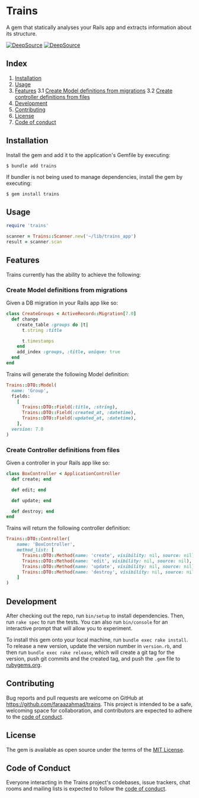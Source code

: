 # Trains

A gem that statically analyses your Rails app and extracts information about its structure.

[![DeepSource](https://deepsource.io/gh/faraazahmad/trains.svg/?label=active+issues&show_trend=true&token=RKfXNZL_RQe6j2NEhXv2iOeh)](https://deepsource.io/gh/faraazahmad/trains/?ref=repository-badge)
[![DeepSource](https://deepsource.io/gh/faraazahmad/trains.svg/?label=resolved+issues&show_trend=true&token=RKfXNZL_RQe6j2NEhXv2iOeh)](https://deepsource.io/gh/faraazahmad/trains/?ref=repository-badge)

## Index

1. [Installation](#installation)
2. [Usage](#usage)
3. [Features](#features)
    3.1 [Create Model definitions from migrations](#create-model-definitions-from-migrations)
    3.2 [Create controller definitions from files](#create-controller-definitions-from-files)
4. [Development](#development)
5. [Contributing](#contributing)
6. [License](#license)
7. [Code of conduct](#code-of-conduct)

## Installation

Install the gem and add it to the application's Gemfile by executing:

    $ bundle add trains

If bundler is not being used to manage dependencies, install the gem by executing:

    $ gem install trains

## Usage

```ruby
require 'trains'

scanner = Trains::Scanner.new('~/lib/trains_app')
result = scanner.scan
```

## Features

Trains currently has the ability to achieve the following:

### Create Model definitions from migrations

Given a DB migration in your Rails app like so:

```ruby
class CreateGroups < ActiveRecord::Migration[7.0]
  def change
    create_table :groups do |t|
      t.string :title

      t.timestamps
    end
    add_index :groups, :title, unique: true
  end
end
```

Trains will generate the following Model definition:

```ruby
Trains::DTO::Model(
  name: 'Group',
  fields:
    [
      Trains::DTO::Field(:title, :string),
      Trains::DTO::Field(:created_at, :datetime),
      Trains::DTO::Field(:updated_at, :datetime),
    ],
  version: 7.0
)
```

### Create Controller definitions from files

Given a controller in your Rails app like so:

```ruby
class BoxController < ApplicationController
  def create; end

  def edit; end

  def update; end

  def destroy; end
end
```

Trains will return the following controller definition:

```ruby
Trains::DTO::Controller(
    name: 'BoxController',
    method_list: [
      Trains::DTO::Method(name: 'create', visibility: nil, source: nil),
      Trains::DTO::Method(name: 'edit', visibility: nil, source: nil),
      Trains::DTO::Method(name: 'update', visibility: nil, source: nil),
      Trains::DTO::Method(name: 'destroy', visibility: nil, source: nil)
    ]
)
```

## Development

After checking out the repo, run `bin/setup` to install dependencies. Then, run `rake spec` to run the tests. You can also run `bin/console` for an interactive prompt that will allow you to experiment.

To install this gem onto your local machine, run `bundle exec rake install`. To release a new version, update the version number in `version.rb`, and then run `bundle exec rake release`, which will create a git tag for the version, push git commits and the created tag, and push the `.gem` file to [rubygems.org](https://rubygems.org).

## Contributing

Bug reports and pull requests are welcome on GitHub at https://github.com/faraazahmad/trains. This project is intended to be a safe, welcoming space for collaboration, and contributors are expected to adhere to the [code of conduct](https://github.com/faraazahmad/trains/blob/master/CODE_OF_CONDUCT.md).

## License

The gem is available as open source under the terms of the [MIT License](https://opensource.org/licenses/MIT).

## Code of Conduct

Everyone interacting in the Trains project's codebases, issue trackers, chat rooms and mailing lists is expected to follow the [code of conduct](https://github.com/faraazahmad/trains/blob/master/CODE_OF_CONDUCT.md).

